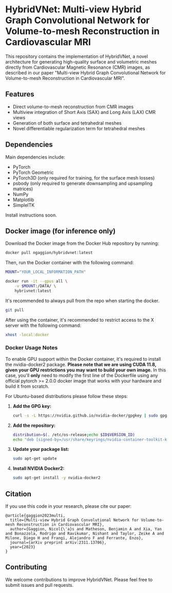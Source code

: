 # HybridVNet: Multi-view Hybrid Graph Convolutional Network for Volume-to-mesh Reconstruction in Cardiovascular MRI

This repository contains the implementation of HybridVNet, a novel architecture for generating high-quality surface and volumetric meshes directly from Cardiovascular Magnetic Resonance (CMR) images, as described in our paper "Multi-view Hybrid Graph Convolutional Network for Volume-to-mesh Reconstruction in Cardiovascular MRI".

## Features

- Direct volume-to-mesh reconstruction from CMR images
- Multiview integration of Short Axis (SAX) and Long Axis (LAX) CMR views
- Generation of both surface and tetrahedral meshes
- Novel differentiable regularization term for tetrahedral meshes

## Dependencies

Main dependencies include:
- PyTorch
- PyTorch Geometric
- PyTorch3D (only required for training, for the surface mesh losses)
- psbody (only required to generate downsampling and upsampling matrices)
- NumPy
- Matplotlib
- SimpleITK

Install instructions soon.

## Docker image (for inference only)

Download the Docker image from the Docker Hub repository by running:

```bash
docker pull ngaggion/hybridvnet:latest
```

Then, run the Docker container with the following command:

```bash
MOUNT="YOUR_LOCAL_INFORMATION_PATH"

docker run -it --gpus all \
    -v $MOUNT:/DATA/ \
    hybrivnet:latest
```

It's recommended to always pull from the repo when starting the docker.

```bash
git pull
```

After using the container, it's recommended to restrict access to the X server with the following command:

```bash
xhost -local:docker
```

### Docker Usage Notes

To enable GPU support within the Docker container, it's required to install the nvidia-docker2 package. **Please note that we are using CUDA 11.8, given your GPU restrictions you may want to build your own image.** In this case, you'll **only** need to modify the first line of the Dockerfile using any official pytorch >= 2.0.0 docker image that works with your hardware and build it from scratch.

For Ubuntu-based distributions please follow these steps:

1. **Add the GPG key:**

    ```bash
    curl -s -L https://nvidia.github.io/nvidia-docker/gpgkey | sudo gpg --dearmor -o /usr/share/keyrings/nvidia-container-toolkit-keyring.gpg
    ```

2. **Add the repository:**

    ```bash
    distribution=$(. /etc/os-release;echo $ID$VERSION_ID)
    echo "deb [signed-by=/usr/share/keyrings/nvidia-container-toolkit-keyring.gpg] https://nvidia.github.io/nvidia-docker/$distribution/$(arch)/" | sudo tee /etc/apt/sources.list.d/nvidia-docker.list
    ```

3. **Update your package list:**

    ```bash
    sudo apt-get update
    ```

4. **Install NVIDIA Docker2:**

    ```bash
    sudo apt-get install -y nvidia-docker2
    ```

## Citation

If you use this code in your research, please cite our paper:

```
@article{gaggion2023multi,
  title={Multi-view Hybrid Graph Convolutional Network for Volume-to-mesh Reconstruction in Cardiovascular MRI},
  author={Gaggion, Nicol{\'a}s and Matheson, Benjamin A and Xia, Yan and Bonazzola, Rodrigo and Ravikumar, Nishant and Taylor, Zeike A and Milone, Diego H and Frangi, Alejandro F and Ferrante, Enzo},
  journal={arXiv preprint arXiv:2311.13706},
  year={2023}
}
```

## Contributing

We welcome contributions to improve HybridVNet. Please feel free to submit issues and pull requests.
